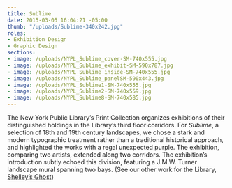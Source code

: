 ```yaml
---
title: Sublime
date: 2015-03-05 16:04:21 -05:00
thumb: "/uploads/Sublime-340x242.jpg"
roles:
- Exhibition Design
- Graphic Design
sections:
- image: /uploads/NYPL_Sublime_cover-SM-740x555.jpg
- image: /uploads/NYPL_Sublime_exhibit-SM-590x787.jpg
- image: /uploads/NYPL_Sublime_inside-SM-740x555.jpg
- image: /uploads/NYPL_Sublime_panelSM-590x443.jpg
- image: /uploads/NYPL_Sublime1-SM-740x555.jpg
- image: /uploads/NYPL_Sublime2-SM-740x559.jpg
- image: /uploads/NYPL_Sublime8-SM-740x585.jpg
---
```

The New York Public Library’s Print Collection organizes exhibitions of their distinguished holdings in the Library’s third floor corridors. For <i>Sublime</i>, a selection of 18th and 19th century landscapes, we chose a stark and modern typographic treatment rather than a traditional historical approach, and highlighted the works with a regal unexpected purple. The exhibition, comparing two artists, extended along two corridors. The exhibition’s introduction subtly echoed this division, featuring a J.M.W. Turner landscape mural spanning two bays. (See our other work for the Library, <a title="Shelley’s Ghost: The After-Life of a Poet" href="/portfolio/shelleys-ghost-the-after-life-of-a-poet/">Shelley’s Ghost</a>)
